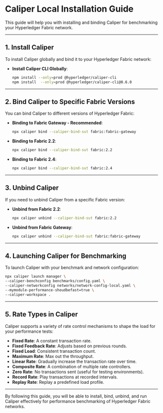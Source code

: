 
# **Caliper Local Installation Guide**

This guide will help you with installing and binding Caliper for benchmarking your Hyperledger Fabric network.

---

## **1. Install Caliper**

To install Caliper globally and bind it to your Hyperledger Fabric network:



- **Install Caliper CLI Globally**:
  ```bash
  npm install --only=prod @hyperledger/caliper-cli
  npm install  --only=prod @hyperledger/caliper-cli@0.6.0
  ```
---


## **2. Bind Caliper to Specific Fabric Versions**

You can bind Caliper to different versions of Hyperledger Fabric:

- **Binding to Fabric Gateway - Recommended**:


  ```bash
  npx caliper bind --caliper-bind-sut fabric:fabric-gateway

  ```
- **Binding to Fabric 2.2**:
  ```bash
  npx caliper bind --caliper-bind-sut fabric:2.2
  ```

- **Binding to Fabric 2.4**:
  ```bash
  npx caliper bind --caliper-bind-sut fabric:2.4
  ```

---

## **3. Unbind Caliper**

If you need to unbind Caliper from a specific Fabric version:

- **Unbind from Fabric 2.2**:
  ```bash
  npx caliper unbind --caliper-bind-sut fabric:2.2
  ```

- **Unbind from Fabric Gateway**:
  ```bash
  npx caliper unbind --caliper-bind-sut fabric:fabric-gateway
  ```

---

## **4. Launching Caliper for Benchmarking**

To launch Caliper with your benchmark and network configuration:

```bash
npx caliper launch manager \
--caliper-benchconfig benchmarks/config.yaml \
--caliper-networkconfig networks/network-config-local.yaml \
--mymodule-performance-shoudbefast=true \
--caliper-workspace .
```

---

## **5. Rate Types in Caliper**

Caliper supports a variety of rate control mechanisms to shape the load for your performance tests:

- **Fixed Rate**: A constant transaction rate.
- **Fixed Feedback Rate**: Adjusts based on previous rounds.
- **Fixed Load**: Consistent transaction count.
- **Maximum Rate**: Max out the throughput.
- **Linear Rate**: Gradually increase the transaction rate over time.
- **Composite Rate**: A combination of multiple rate controllers.
- **Zero Rate**: No transactions sent (useful for testing environments).
- **Record Rate**: Play transactions at recorded intervals.
- **Replay Rate**: Replay a predefined load profile.

---

By following this guide, you will be able to install, bind, unbind, and run Caliper effectively for performance benchmarking of Hyperledger Fabric networks.
